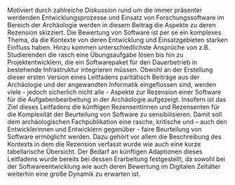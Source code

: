 Motiviert durch zahlreiche Diskussion rund um die immer präsenter werdenden Entwicklungsprozesse und Einsatz von Forschungssoftware im Bereich der Archäologie werden in diesem Beitrag die Aspekte zu deren Rezension skizziert. Die Bewertung von Software ist per se ein komplexes Thema, da die Kontexte von deren Entwicklung und Einsatzgebieten starken Einfluss haben. Hinzu kommen unterschiedlichste Ansprüche von z.B. Studierenden die rasch eine Übungsaufgabe lösen bis hin zu Projektentwicklern, die ein Softwarepaket für den Dauerbetrieb in bestehende Infrastruktur integrieren müssen. Obwohl an der Erstellung dieser ersten Version eines Leitfadens paritätisch Beiträge aus der Archäologie und der angewandten Informatik eingeflossen sind, werden viele - jedoch sicherlich nicht alle - Aspekte zur Rezension einer Software für die Aufgabenbearbeitung in der Archäologie aufgezeigt. Insofern ist das Ziel dieses Leitfadens die künftigen Rezensentinnen und Rezensenten für die Komplexität der Beurteilung von Software zu sensibilisieren. Damit soll dem archäologischen Fachpublikation eine rasche, kritische und – auch den Entwicklerinnen und Entwicklern gegenüber - faire Beurteilung von Software ermöglicht werden. Dazu gehört vor allem die Beschreibung des Kontexts in dem die Rezension verfasst wurde wie auch eine kurze tabellarische Übersicht. Der Bedarf an künftigen Adaptionen dieses Leitfadens wurde bereits bei dessen Erarbeitung festgestellt, da sowohl bei der Softwareentwicklung wie auch deren Bewertung im Digitalen Zeitalter weiterhin eine große Dynamik zu erwarten ist.
